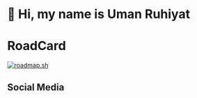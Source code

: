 <!--
**umnrhyt/umnrhyt** is a ✨ _special_ ✨ repository because its `README.md` (this file) appears on your GitHub profile.

Here are some ideas to get you started:

- 🔭 I’m currently working on ...
- 🌱 I’m currently learning ...
- 👯 I’m looking to collaborate on ...
- 🤔 I’m looking for help with ...[doc.github.com](https://docs.github.com/en)
- 💬 Ask me about ...
- 📫 How to reach me: ...
- 😄 Pronouns: ...
- ⚡ Fun fact: ...
-->


<div id="toc">
  <ul align="left" style="list-style: none">
    <summary>
      <h1>
        👋 Hi, my name is Uman Ruhiyat
      </h1>
    </summary>
  </ul>
</div>


# RoadCard
<a href="https://roadmap.sh"><img src="https://roadmap.sh/card/wide/68061f3fd7a904b5ef42907d?variant=dark" alt="roadmap.sh"/></a>

## Social Media 
<a href="">
